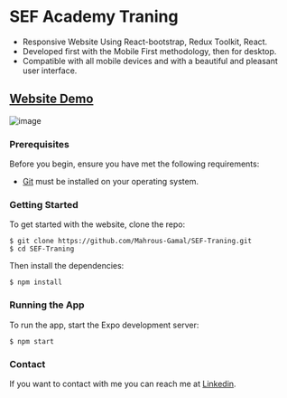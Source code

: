 # SEF Academy Traning
- Responsive Website Using React-bootstrap, Redux Toolkit, React.
- Developed first with the Mobile First methodology, then for desktop.
- Compatible with all mobile devices and with a beautiful and pleasant user interface.

## [Website Demo](https://sef-traning.vercel.app/)

![image](https://github.com/Mahrous-Gamal/SEF-Traning/assets/105131896/c754fef3-e07f-4576-91ff-9a1e205a7f2d)

### Prerequisites

Before you begin, ensure you have met the following requirements:

* [Git](https://git-scm.com/downloads "Download Git") must be installed on your operating system.

### Getting Started

To get started with the website, clone the repo:

```
$ git clone https://github.com/Mahrous-Gamal/SEF-Traning.git
$ cd SEF-Traning
```

Then install the dependencies:

```
$ npm install
```

### Running the App

To run the app, start the Expo development server:

```
$ npm start
```

### Contact

If you want to contact with me you can reach me at [Linkedin](https://www.linkedin.com/in/mahrous-gamal-044693218/).
